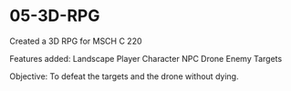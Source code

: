 # 05-3D-RPG
Created a 3D RPG for MSCH C 220

Features added: 
Landscape
Player Character 
NPC
Drone Enemy 
Targets 

Objective: To defeat the targets and the drone without dying. 

